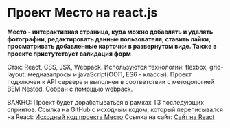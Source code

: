 # Проект Место на react.js
**Место - интерактивная страница, куда можно добавлять и удалять фотографии, редактировать данные пользователя, ставить лайки, просматривать добавленные карточки в развернутом виде. Также в проекте пристутствует валидация форм**

Стэк: React, CSS, JSX, Webpack. 
Используются технологии: flexbox, grid-layout, медиазапросы и javaScript(ООП, ES6 - классы). Проект подключен к API сервера и выполнен в соответствии с методологией BEM Nested. Собран с помощью webpack.

ВАЖНО: Проект будет дорабатываться в рамках ТЗ последующих спринтов.
Ссылка на GitHub с исходным кодом, который переписывался на React: [Исходный код проекта Место](https://github.com/Chill-Peppa/mesto)
Ссылка на сайт: [Сайт на React]()
